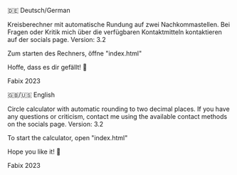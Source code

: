 :de: Deutsch/German

Kreisberechner mit automatische Rundung auf zwei Nachkommastellen.
Bei Fragen oder Kritik mich über die verfügbaren Kontaktmitteln kontaktieren auf der socials page.
Version: 3.2

Zum starten des Rechners, öffne "index.html"

Hoffe, dass es dir gefällt! :wave:

Fabix 2023

:uk:/:us: English

Circle calculator with automatic rounding to two decimal places.
If you have any questions or criticism, contact me using the available contact methods on the socials page.
Version: 3.2

To start the calculator, open "index.html"

Hope you like it! :wave:

Fabix 2023
